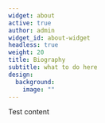 ```yaml
---
widget: about
active: true
author: admin
widget_id: about-widget
headless: true
weight: 20
title: Biography
subtitle: what to do here
design:
  background:
    image: ""
---
```

Test content
